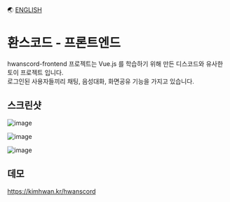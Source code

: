 🌏 [ENGLISH](./README.md)

# 환스코드 - 프론트엔드

hwanscord-frontend 프로젝트는 Vue.js 를 학습하기 위해 만든 디스코드와 유사한 토이 프로젝트 입니다.   
로그인된 사용자들끼리 채팅, 음성대화, 화면공유 기능을 가지고 있습니다.   

## 스크린샷

![image](https://user-images.githubusercontent.com/49547202/126036989-627afa3a-77eb-43e4-93e0-9650d08c9205.png)

![image](https://user-images.githubusercontent.com/49547202/126037026-ab29e2c9-10cb-4033-914e-dd6eff86b13b.png)

![image](https://user-images.githubusercontent.com/49547202/126037045-62e4eab5-7143-4eb6-8736-5de315e3399f.png)

## 데모
https://kimhwan.kr/hwanscord
